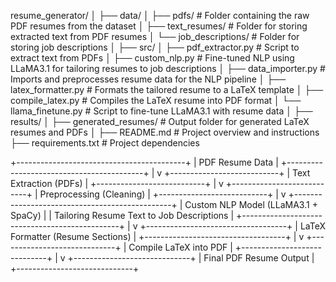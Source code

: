 resume_generator/
│
├── data/
│   ├── pdfs/                 # Folder containing the raw PDF resumes from the dataset
│   ├── text_resumes/          # Folder for storing extracted text from PDF resumes
│   └── job_descriptions/      # Folder for storing job descriptions
│
├── src/
│   ├── pdf_extractor.py       # Script to extract text from PDFs
│   ├── custom_nlp.py          # Fine-tuned NLP using LLaMA3.1 for tailoring resumes to job descriptions
│   ├── data_importer.py       # Imports and preprocesses resume data for the NLP pipeline
│   ├── latex_formatter.py     # Formats the tailored resume to a LaTeX template
│   ├── compile_latex.py       # Compiles the LaTeX resume into PDF format
│   └── llama_finetune.py      # Script to fine-tune LLaMA3.1 with resume data
│
├── results/
│   ├── generated_resumes/     # Output folder for generated LaTeX resumes and PDFs
│
├── README.md                  # Project overview and instructions
├── requirements.txt           # Project dependencies



+------------------------------------------+
|              PDF Resume Data             |
+------------------------------------------+
                  |
                  v
       +---------------------------+
       |    Text Extraction (PDFs)  |
       +---------------------------+
                  |
                  v
       +---------------------------+
       |   Preprocessing (Cleaning) |
       +---------------------------+
                  |
                  v
       +-----------------------------------------------+
       |        Custom NLP Model (LLaMA3.1 + SpaCy)     |
       |  Tailoring Resume Text to Job Descriptions     |
       +-----------------------------------------------+
                  |
                  v
      +-----------------------------------+
      | LaTeX Formatter (Resume Sections) |
      +-----------------------------------+
                  |
                  v
      +-----------------------------+
      |  Compile LaTeX into PDF      |
      +-----------------------------+
                  |
                  v
      +-----------------------------+
      |    Final PDF Resume Output   |
      +-----------------------------+


